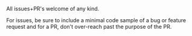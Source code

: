 All issues+PR's welcome of any kind.

For issues, be sure to include a minimal code sample of a bug or feature
request and for a PR, don't over-reach past the purpose of the PR.
